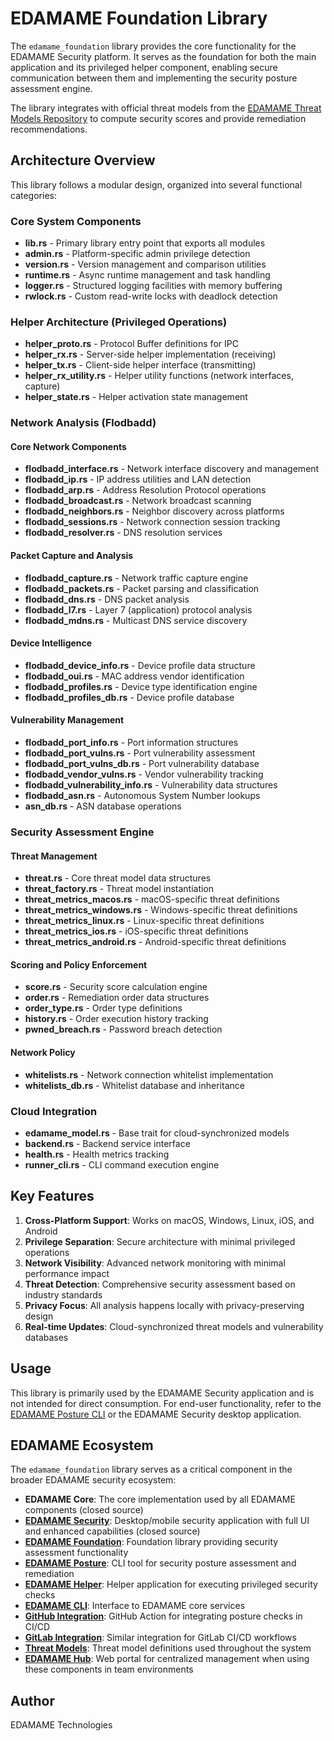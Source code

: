 # EDAMAME Foundation Library

The `edamame_foundation` library provides the core functionality for the EDAMAME Security platform. It serves as the foundation for both the main application and its privileged helper component, enabling secure communication between them and implementing the security posture assessment engine.

The library integrates with official threat models from the [EDAMAME Threat Models Repository](https://github.com/edamametechnologies/threatmodels) to compute security scores and provide remediation recommendations.

## Architecture Overview

This library follows a modular design, organized into several functional categories:

### Core System Components

- **lib.rs** - Primary library entry point that exports all modules
- **admin.rs** - Platform-specific admin privilege detection
- **version.rs** - Version management and comparison utilities
- **runtime.rs** - Async runtime management and task handling
- **logger.rs** - Structured logging facilities with memory buffering
- **rwlock.rs** - Custom read-write locks with deadlock detection

### Helper Architecture (Privileged Operations)

- **helper_proto.rs** - Protocol Buffer definitions for IPC
- **helper_rx.rs** - Server-side helper implementation (receiving)
- **helper_tx.rs** - Client-side helper interface (transmitting)
- **helper_rx_utility.rs** - Helper utility functions (network interfaces, capture)
- **helper_state.rs** - Helper activation state management

### Network Analysis (Flodbadd)

#### Core Network Components
- **flodbadd_interface.rs** - Network interface discovery and management
- **flodbadd_ip.rs** - IP address utilities and LAN detection
- **flodbadd_arp.rs** - Address Resolution Protocol operations
- **flodbadd_broadcast.rs** - Network broadcast scanning
- **flodbadd_neighbors.rs** - Neighbor discovery across platforms
- **flodbadd_sessions.rs** - Network connection session tracking
- **flodbadd_resolver.rs** - DNS resolution services

#### Packet Capture and Analysis
- **flodbadd_capture.rs** - Network traffic capture engine
- **flodbadd_packets.rs** - Packet parsing and classification
- **flodbadd_dns.rs** - DNS packet analysis
- **flodbadd_l7.rs** - Layer 7 (application) protocol analysis
- **flodbadd_mdns.rs** - Multicast DNS service discovery

#### Device Intelligence
- **flodbadd_device_info.rs** - Device profile data structure
- **flodbadd_oui.rs** - MAC address vendor identification
- **flodbadd_profiles.rs** - Device type identification engine
- **flodbadd_profiles_db.rs** - Device profile database

#### Vulnerability Management
- **flodbadd_port_info.rs** - Port information structures
- **flodbadd_port_vulns.rs** - Port vulnerability assessment
- **flodbadd_port_vulns_db.rs** - Port vulnerability database
- **flodbadd_vendor_vulns.rs** - Vendor vulnerability tracking
- **flodbadd_vulnerability_info.rs** - Vulnerability data structures
- **flodbadd_asn.rs** - Autonomous System Number lookups
- **asn_db.rs** - ASN database operations

### Security Assessment Engine

#### Threat Management
- **threat.rs** - Core threat model data structures
- **threat_factory.rs** - Threat model instantiation
- **threat_metrics_macos.rs** - macOS-specific threat definitions
- **threat_metrics_windows.rs** - Windows-specific threat definitions
- **threat_metrics_linux.rs** - Linux-specific threat definitions
- **threat_metrics_ios.rs** - iOS-specific threat definitions
- **threat_metrics_android.rs** - Android-specific threat definitions

#### Scoring and Policy Enforcement
- **score.rs** - Security score calculation engine
- **order.rs** - Remediation order data structures
- **order_type.rs** - Order type definitions
- **history.rs** - Order execution history tracking
- **pwned_breach.rs** - Password breach detection

#### Network Policy
- **whitelists.rs** - Network connection whitelist implementation
- **whitelists_db.rs** - Whitelist database and inheritance

### Cloud Integration

- **edamame_model.rs** - Base trait for cloud-synchronized models
- **backend.rs** - Backend service interface
- **health.rs** - Health metrics tracking
- **runner_cli.rs** - CLI command execution engine

## Key Features

1. **Cross-Platform Support**: Works on macOS, Windows, Linux, iOS, and Android
2. **Privilege Separation**: Secure architecture with minimal privileged operations
3. **Network Visibility**: Advanced network monitoring with minimal performance impact
4. **Threat Detection**: Comprehensive security assessment based on industry standards
5. **Privacy Focus**: All analysis happens locally with privacy-preserving design
6. **Real-time Updates**: Cloud-synchronized threat models and vulnerability databases

## Usage

This library is primarily used by the EDAMAME Security application and is not intended for direct consumption. For end-user functionality, refer to the [EDAMAME Posture CLI](https://github.com/edamametechnologies/edamame_posture_cli) or the EDAMAME Security desktop application.

## EDAMAME Ecosystem

The `edamame_foundation` library serves as a critical component in the broader EDAMAME security ecosystem:

- **EDAMAME Core**: The core implementation used by all EDAMAME components (closed source)
- **[EDAMAME Security](https://github.com/edamametechnologies)**: Desktop/mobile security application with full UI and enhanced capabilities (closed source)
- **[EDAMAME Foundation](https://github.com/edamametechnologies/edamame_foundation)**: Foundation library providing security assessment functionality
- **[EDAMAME Posture](https://github.com/edamametechnologies/edamame_posture_cli)**: CLI tool for security posture assessment and remediation
- **[EDAMAME Helper](https://github.com/edamametechnologies/edamame_helper)**: Helper application for executing privileged security checks
- **[EDAMAME CLI](https://github.com/edamametechnologies/edamame_cli)**: Interface to EDAMAME core services
- **[GitHub Integration](https://github.com/edamametechnologies/edamame_posture_action)**: GitHub Action for integrating posture checks in CI/CD
- **[GitLab Integration](https://gitlab.com/edamametechnologies/edamame_posture_action)**: Similar integration for GitLab CI/CD workflows
- **[Threat Models](https://github.com/edamametechnologies/threatmodels)**: Threat model definitions used throughout the system
- **[EDAMAME Hub](https://hub.edamame.tech)**: Web portal for centralized management when using these components in team environments

## Author

EDAMAME Technologies
